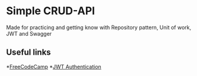 # Simple CRUD-API
 Made for practicing and getting know with Repository pattern, Unit of work, JWT and Swagger 
## Useful links
*[FreeCodeCamp](https://medium.freecodecamp.org/an-awesome-guide-on-how-to-build-restful-apis-with-asp-net-core-87b818123e28?fbclid=IwAR1dDMoMg2FXdMmnqlrcwUVWNviDRB2S7TyYtAv9nniirOH7erXauW_oCSQ)
*[JWT Authentication](https://garywoodfine.com/asp-net-core-2-2-jwt-authentication-tutorial/)
